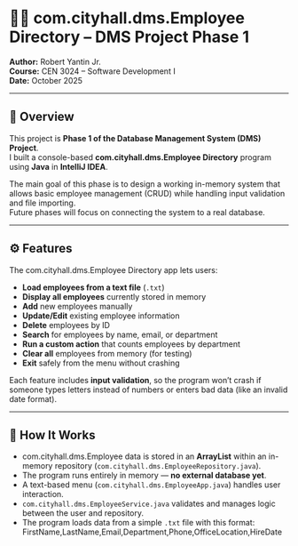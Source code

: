 # 🧑‍💼 com.cityhall.dms.Employee Directory – DMS Project Phase 1

**Author:** Robert Yantin Jr.  
**Course:** CEN 3024 – Software Development I  
**Date:** October 2025

---

## 📝 Overview
This project is **Phase 1 of the Database Management System (DMS) Project**.  
I built a console-based **com.cityhall.dms.Employee Directory** program using **Java** in **IntelliJ IDEA**.

The main goal of this phase is to design a working in-memory system that allows basic employee management (CRUD) while handling input validation and file importing.  
Future phases will focus on connecting the system to a real database.

---

## ⚙️ Features
The com.cityhall.dms.Employee Directory app lets users:

- **Load employees from a text file** (`.txt`)
- **Display all employees** currently stored in memory
- **Add** new employees manually
- **Update/Edit** existing employee information
- **Delete** employees by ID
- **Search** for employees by name, email, or department
- **Run a custom action** that counts employees by department
- **Clear all** employees from memory (for testing)
- **Exit** safely from the menu without crashing

Each feature includes **input validation**, so the program won’t crash if someone types letters instead of numbers or enters bad data (like an invalid date format).

---

## 🧠 How It Works
- com.cityhall.dms.Employee data is stored in an **ArrayList** within an in-memory repository (`com.cityhall.dms.EmployeeRepository.java`).
- The program runs entirely in memory — **no external database yet**.
- A text-based menu (`com.cityhall.dms.EmployeeApp.java`) handles user interaction.
- `com.cityhall.dms.EmployeeService.java` validates and manages logic between the user and repository.
- The program loads data from a simple `.txt` file with this format:
FirstName,LastName,Email,Department,Phone,OfficeLocation,HireDate

